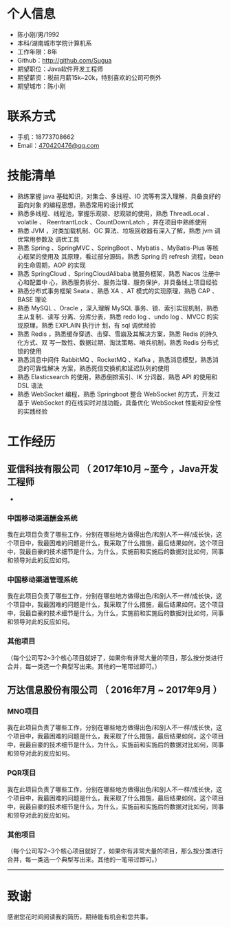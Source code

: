 
# 个人信息

 - 陈小刚/男/1992
 - 本科/湖南城市学院计算机系 
 - 工作年限：8年
 - Github：http://github.com/Sugua
 - 期望职位：Java软件开发工程师
 - 期望薪资：税前月薪15k~20k，特别喜欢的公司可例外
 - 期望城市：陈小刚


# 联系方式


- 手机：18773708662
- Email：470420476@qq.com 

# 技能清单


- 熟练掌握 java 基础知识，对集合、多线程、IO 流等有深入理解，具备良好的面向对象 的编程思想，熟悉常用的设计模式
- 熟悉多线程、线程池，掌握乐观锁、悲观锁的使用，熟悉 ThreadLocal 、volatile 、 ReentrantLock 、CountDownLatch ，并在项目中熟练使用
- 熟悉 JVM ，对类加载机制、GC 算法、垃圾回收器有深入了解，熟悉 jvm 调优常用参数及 调优工具
- 熟悉 Spring 、SpringMVC 、SpringBoot 、Mybatis 、MyBatis-Plus 等核心框架的使用及 其原理，看过部分源码，熟悉 Spring 的 refresh 流程，bean 的生命周期，AOP 的实现
- 熟悉 SpringCloud 、SpringCloudAlibaba 微服务框架，熟悉 Nacos 注册中心和配置中 心，熟悉服务拆分、服务治理、服务保护，并具备线上项目经验
- 熟悉分布式事务框架 Seata 、熟悉 XA 、AT 模式的实现原理，熟悉 CAP 、BASE 理论
- 熟悉 MySQL 、Oracle ，深入理解 MySQL 事务、锁、索引实现机制，熟悉主从复制、读写 分离、分库分表，熟悉 redo log 、undo log 、MVCC 的实现原理，熟悉 EXPLAIN 执行计 划，有 sql 调优经验
- 熟悉 Redis ，熟悉缓存穿透、击穿、雪崩及其解决方案，熟悉 Redis 的持久化方式、双 写一致性、数据过期、淘汰策略、哨兵机制，熟悉 Redis 分布式锁的使用
- 熟悉消息中间件 RabbitMQ 、RocketMQ 、Kafka ，熟悉消息模型，熟悉消息的可靠性解决 方案，熟悉死信交换机和延迟队列的使用
- 熟悉 Elasticsearch 的使用，熟悉倒排索引、IK 分词器，熟悉 API 的使用和 DSL 语法
- 熟悉 WebSocket 编程，熟悉 Springboot 整合 WebSocket 的方式，开发过基于 WebSocket 的在线实时对战功能，具备优化 WebSocket 性能和安全性的实践经验
      



# 工作经历

## 亚信科技有限公司 （ 2017年10月 ~至今 ，Java开发工程师

- 


### 中国移动渠道酬金系统
我在此项目负责了哪些工作，分别在哪些地方做得出色/和别人不一样/成长快，这个项目中，我最困难的问题是什么，我采取了什么措施，最后结果如何。这个项目中，我最自豪的技术细节是什么，为什么，实施前和实施后的数据对比如何，同事和领导对此的反应如何。


### 中国移动渠道管理系统
我在此项目负责了哪些工作，分别在哪些地方做得出色/和别人不一样/成长快，这个项目中，我最困难的问题是什么，我采取了什么措施，最后结果如何。这个项目中，我最自豪的技术细节是什么，为什么，实施前和实施后的数据对比如何，同事和领导对此的反应如何。


### 其他项目

（每个公司写2~3个核心项目就好了，如果你有非常大量的项目，那么按分类进行合并，每一类选一个典型写出来。其他的一笔带过即可。）

  
## 万达信息股份有限公司 （ 2016年7月 ~ 2017年9月 ）

### MNO项目 
我在此项目负责了哪些工作，分别在哪些地方做得出色/和别人不一样/成长快，这个项目中，我最困难的问题是什么，我采取了什么措施，最后结果如何。这个项目中，我最自豪的技术细节是什么，为什么，实施前和实施后的数据对比如何，同事和领导对此的反应如何。


### PQR项目 
我在此项目负责了哪些工作，分别在哪些地方做得出色/和别人不一样/成长快，这个项目中，我最困难的问题是什么，我采取了什么措施，最后结果如何。这个项目中，我最自豪的技术细节是什么，为什么，实施前和实施后的数据对比如何，同事和领导对此的反应如何。


### 其他项目

（每个公司写2~3个核心项目就好了，如果你有非常大量的项目，那么按分类进行合并，每一类选一个典型写出来。其他的一笔带过即可。）
  
  
---      
# 致谢
感谢您花时间阅读我的简历，期待能有机会和您共事。
  